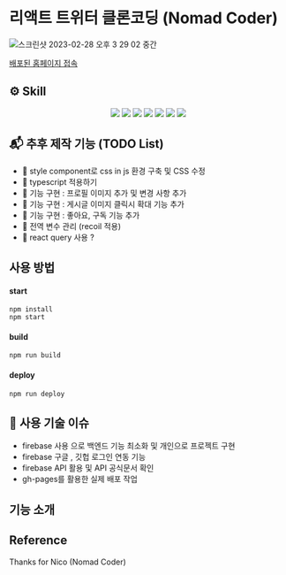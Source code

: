 # 리액트 트위터 클론코딩 (Nomad Coder)
![스크린샷 2023-02-28 오후 3 29 02 중간](https://user-images.githubusercontent.com/75825734/221773201-f1d865d2-649c-4b1c-895b-e22508a7c8ce.jpeg)

<a href='https://leemj0948.github.io/nwitter/#/'>배포된 홈페이지 접속</a>

## ⚙️ Skill 
<p align='center'>
    <img src="https://img.shields.io/badge/React-^18.0.2-blue?logo=React"/>
    <img src="https://img.shields.io/badge/react_dom-^18.0.2-blueviolet?logo=ReactOS"/>
    <img src="https://img.shields.io/badge/react_router_dom-^6.8.1-critical?logo=React Table"/>
    <img src="https://img.shields.io/badge/node.js-v19.3.0-green?logo=Node.js"/>
    <img src="https://img.shields.io/badge/firebase-^9.6.1-yellow?logo=firebase"/>
    <img src="https://img.shields.io/badge/gh__pages-%5.0.0-%23222222?logo=github pages"/>
    <img src="https://img.shields.io/badge/uuid-^9.0.0-orange?logo=uuid"/>
</p>

## 📬 추후 제작 기능 (TODO List)
-  📌 style component로 css in js 환경 구축 및 CSS 수정 
-  📌 typescript 적용하기 
-  📌 기능 구현 : 프로필 이미지 추가 및 변경 사항 추가 
-  📌 기능 구현 : 게시글 이미지 클릭시 확대 기능 추가 
-  📌 기능 구현 : 좋아요, 구독 기능 추가
-  📌 전역 변수 관리 (recoil 적용)
-  📌 react query 사용 ? 

## 사용 방법

#### start

```
npm install
npm start
```

#### build

```
npm run build
```

#### deploy

```
npm run deploy
```

## 🧸 사용 기술 이슈 
- firebase 사용 으로 백엔드 기능 최소화 및 개인으로 프로젝트 구현
- firebase 구글 , 깃헙 로그인 연동 기능 
- firebase API 활용 및 API 공식문서 확인
- gh-pages를 활용한 실제 배포 작업 

## 기능 소개 

## Reference 
Thanks for Nico (Nomad Coder)

